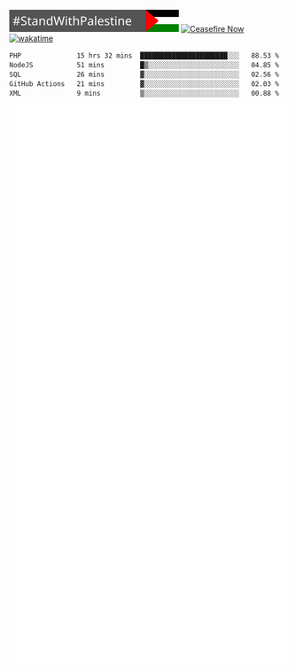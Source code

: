 [![github](https://raw.githubusercontent.com/saedyousef/StandWithPalestine/main/badges/flat/StandWithPalestine.svg)](https://github.com/saedyousef/StandWithPalestine)
[![Ceasefire Now](https://badge.techforpalestine.org/default)](https://techforpalestine.org/learn-more)
[![wakatime](https://wakatime.com/badge/user/03bf07e2-4c78-4826-8603-8922f0241061.svg)](https://wakatime.com/@03bf07e2-4c78-4826-8603-8922f0241061)
<!-- [![committers.top badge](https://user-badge.committers.top/jordan_private/saedyousef.svg)](https://user-badge.committers.top/jordan_private/saedyousef) -->

<!-- ![Profile Views](https://visitor-badge.glitch.me/badge?page_id=saedyousef.saedyousef&left_color=grey&right_color=blue&left_text=👀+Profile+Views) -->



<!-- <img src="https://github-readme-stats.vercel.app/api?username=saedyousef&show_icons=true&count_private=true" width="100%" /> --> 

<!--START_SECTION:waka-->

```txt
PHP              15 hrs 32 mins  ██████████████████████░░░   88.53 %
NodeJS           51 mins         █▒░░░░░░░░░░░░░░░░░░░░░░░   04.85 %
SQL              26 mins         ▓░░░░░░░░░░░░░░░░░░░░░░░░   02.56 %
GitHub Actions   21 mins         ▓░░░░░░░░░░░░░░░░░░░░░░░░   02.03 %
XML              9 mins          ▒░░░░░░░░░░░░░░░░░░░░░░░░   00.88 %
```

<!--END_SECTION:waka-->
    
<!-- ![github contribution grid snake animation](https://raw.githubusercontent.com/saedyousef/saedyousef/output/github-contribution-grid-snake.svg) -->


![Metrics](./github-metrics.svg)
